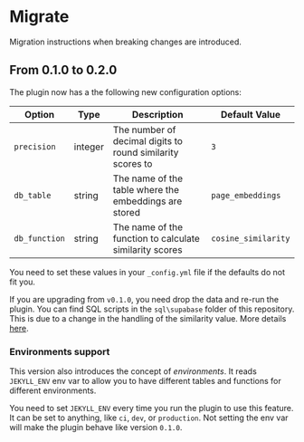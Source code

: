 # Migrate

Migration instructions when breaking changes are introduced.

## From 0.1.0 to 0.2.0

The plugin now has a the following new configuration options:

| Option | Type | Description | Default Value |
| --- | --- | --- | --- |
| `precision` | integer | The number of decimal digits to round similarity scores to | `3` |
| `db_table` | string | The name of the table where the embeddings are stored | `page_embeddings` |
| `db_function` | string | The name of the function to calculate similarity scores | `cosine_similarity` |

You need to set these values in your `_config.yml` file if the defaults do not fit you.

If you are upgrading from `v0.1.0`, you need drop the data and re-run the plugin. You can find SQL scripts in the `sql\supabase` folder of this repository. This is due to a change in the handling of the similarity value. More details [here](https://github.com/pirafrank/jekyll-ai-related/blob/main/CHANGELOG.md).

### Environments support

This version also introduces the concept of *environments*. It reads `JEKYLL_ENV` env var to allow you to have different tables and functions for different environments.

You need to set `JEKYLL_ENV` every time you run the plugin to use this feature. It can be set to anything, like `ci`, `dev`, or `production`. Not setting the env var will make the plugin behave like version `0.1.0`.
